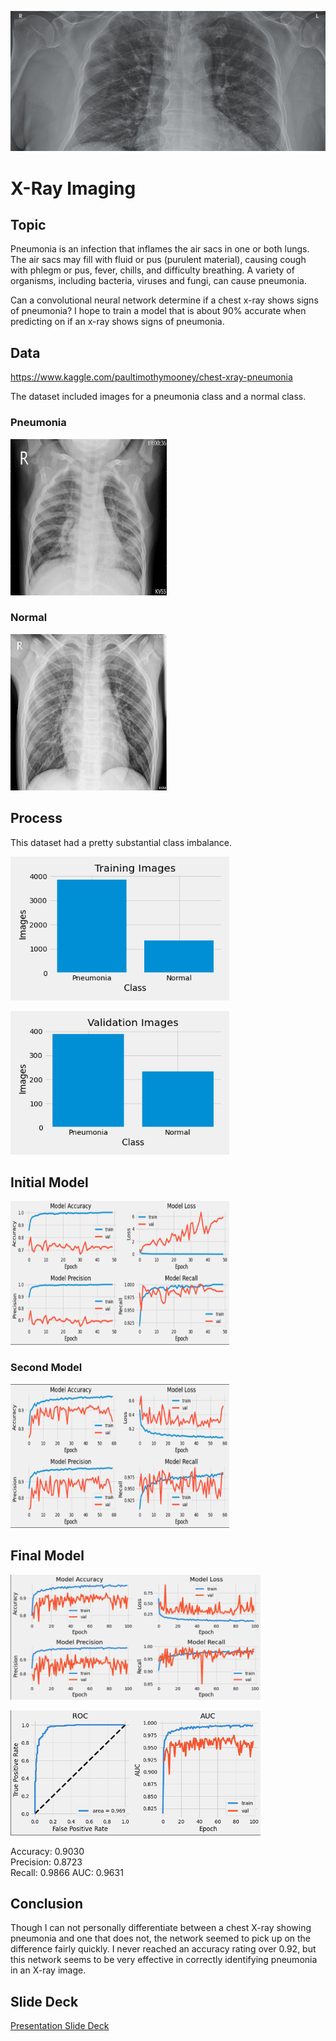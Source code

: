
![](/images/title_image.png)

# X-Ray Imaging 

## Topic
Pneumonia is an infection that inflames the air sacs in one or both lungs. The air sacs may fill with fluid or pus (purulent material), causing cough with phlegm or pus, fever, chills, and difficulty breathing. A variety of organisms, including bacteria, viruses and fungi, can cause pneumonia.

Can a convolutional neural network determine if a chest x-ray shows signs of pneumonia?  I hope to train a model that is about 90% accurate when predicting on if an x-ray shows signs of pneumonia.

## Data
https://www.kaggle.com/paultimothymooney/chest-xray-pneumonia

The dataset included images for a pneumonia class and a normal class.

### Pneumonia
<img src="/images/xrays/pneum/person49_virus_101.jpeg" alt="pneumonia"
	title="pneumonia" width="250" height="250" />

### Normal
<img src="/images/xrays/norm/NORMAL2-IM-0198-0001.jpeg" alt="normal"
	title="normal" width="250" height="250" />

## Process
This dataset had a pretty substantial class imbalance.  

<img src="/images/plots/training_images.png" alt="dist1"
	title="dist1" width="350" height="230" />

<img src="/images/plots/validation_images.png" alt="dist2"
	title="dist2" width="350" height="230" />  


## Initial Model 

<img src="/images/plots/swish_to_relu.png" alt="relu"
	title="relu" width="350" height="230" /> 


### Second Model

<img src="/images/plots/added_augmentation_60_epochs.png" alt="aug"
	title="aug" width="350" height="230" /> 
 
## Final Model

<img src="/images/plots/FINAL_MODEL_2.png" alt="final"
	title="final" width="400" height="200" /> 

<img src="/images/plots/FINAL_MODEL_2_ROC.png" alt="final_roc"
	title="final_roc" width="400" height="200" /> 

Accuracy: 0.9030   
Precision: 0.8723   
Recall: 0.9866 
AUC: 0.9631


## Conclusion
Though I can not personally differentiate between a chest X-ray showing pneumonia and one that does not, the network seemed to pick up on the difference fairly quickly.  I never reached an accuracy rating over 0.92, but this network seems to be very effective in correctly identifying pneumonia in an X-ray image.

## Slide Deck
[Presentation Slide Deck](https://github.com/brentthayer1/x_ray_imaging/tree/master/presentation)

